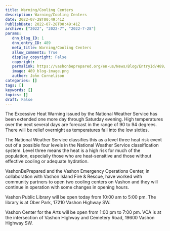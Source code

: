 ```yaml
---
title: Warning/Cooling Centers
description: Warning/Cooling Centers
date: 2022-07-28T00:49:41Z
PublishDate: 2022-07-28T00:49:41Z
archive: ["2022", "2022-7", "2022-7-28"]
params:
   dnn_blog_ID: 1
   dnn_entry_ID: 489
   meta_title: Warning/Cooling Centers
   allow_comments: True
   display_copyright: False
   copyright: 
   permalink: https://vashonbeprepared.org/en-us/News/Blog/EntryId/489/Warning-Cooling-Centers
   image: 489_blog-image.png
   author: John Cornelison
categories: []
tags: []
keywords: []
topics: []
draft: False
---
```


<p>The Excessive Heat Warning issued by the National Weather Service has been extended one more day through Saturday evening. High temperatures over the next several days are forecast in the range of 90 to 94 degrees. There will be relief overnight as temperatures fall into the low sixties.<p>The National Weather Service classifies this as a level three heat risk event out of a possible four levels in the National Weather Service classification system. Level three means the heat is a high risk for much of the population, especially those who are heat-sensitive and those without effective cooling or adequate hydration.<p>VashonBePrepared and the Vashon Emergency Operations Center, in collaboration with Vashon Island Fire &amp; Rescue, have worked with community partners to open two cooling centers on Vashon and they will continue in operation with some changes in opening hours.<p>Vashon Public Library will be open today from 10:00 am to 5:00 pm. The library is at Ober Park, 17210 Vashon Highway SW.<p>Vashon Center for the Arts will be open from 1:00 pm to 7:00 pm. VCA is at the intersection of Vashon Highway and Cemetery Road, 19600 Vashon Highway SW.<ul></ul>
